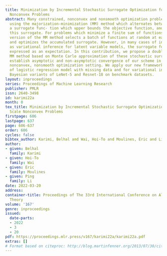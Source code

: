 ```yaml
---
title: Minimization by Incremental Stochastic Surrogate Optimization for Large Scale
  Nonconvex Problems
abstract: Many constrained, nonconvex and nonsmooth optimization problems can be tackled
  using the majorization-minimization (MM) method which alternates between constructing
  a surrogate func- tion which upper bounds the objective function, and then minimizing
  this surrogate. For problems which minimize a finite sum of functions, a stochastic
  version of the MM method selects a batch of functions at random at each iteration
  and optimizes the accumulated surrogate. However, in many cases of interest such
  as variational inference for latent variable models, the surrogate functions are
  expressed as an expectation. In this contribution, we propose a doubly stochastic
  MM method based on Monte Carlo approximation of these stochastic surrogates. We
  establish asymptotic and non-asymptotic convergence of our scheme in a constrained,
  nonconvex, nonsmooth optimization setting. We apply our new framework for inference
  of logistic regression model with missing data and for variational inference of
  Bayesian variants of LeNet-5 and Resnet-18 on benchmark datasets.
layout: inproceedings
series: Proceedings of Machine Learning Research
publisher: PMLR
issn: 2640-3498
id: karimi22a
month: 0
tex_title: Minimization by Incremental Stochastic Surrogate Optimization for Large
  Scale Nonconvex Problems
firstpage: 606
lastpage: 637
page: 606-637
order: 606
cycles: false
bibtex_author: Karimi, Belhal and Wai, Hoi-To and Moulines, Eric and Li, Ping
author:
- given: Belhal
  family: Karimi
- given: Hoi-To
  family: Wai
- given: Eric
  family: Moulines
- given: Ping
  family: Li
date: 2022-03-20
address:
container-title: Proceedings of The 33rd International Conference on Algorithmic Learning
  Theory
volume: '167'
genre: inproceedings
issued:
  date-parts:
  - 2022
  - 3
  - 20
pdf: https://proceedings.mlr.press/v167/karimi22a/karimi22a.pdf
extras: []
# Format based on citeproc: http://blog.martinfenner.org/2013/07/30/citeproc-yaml-for-bibliographies/
---
```

